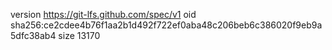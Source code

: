 version https://git-lfs.github.com/spec/v1
oid sha256:ce2cdee4b76f1aa2b1d492f722ef0aba48c206beb6c386020f9eb9a5dfc38ab4
size 13170
